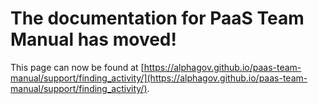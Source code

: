 
# The documentation for PaaS Team Manual has moved!
This page can now be found at [https://alphagov.github.io/paas-team-manual/support/finding_activity/](https://alphagov.github.io/paas-team-manual/support/finding_activity/).
